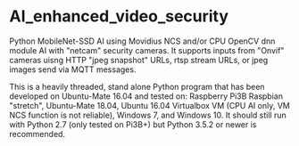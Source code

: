 # AI_enhanced_video_security
Python MobileNet-SSD AI using Movidius NCS and/or CPU OpenCV dnn module AI with "netcam" security cameras.
It supports inputs from "Onvif" cameras uisng HTTP "jpeg snapshot" URLs, rtsp stream URLs, or jpeg images send via MQTT messages.

This is a heavily threaded, stand alone Python program that has been developed on Ubuntu-Mate 16.04 and tested on: Raspberry Pi3B Raspbian "stretch", Ubuntu-Mate 18.04, Ubuntu 16.04 Virtualbox VM (CPU AI only, VM NCS function is not reliable), Windows 7, and Windows 10.  It should still run with Python 2.7 (only tested on Pi3B+) but Python 3.5.2 or newer is recommended.
